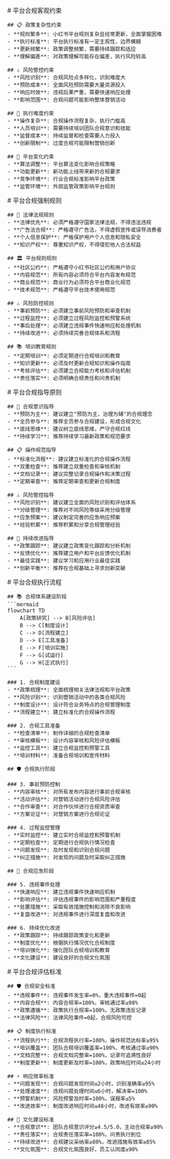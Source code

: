 <execution>
  <constraint>
    # 平台合规客观约束
    
    ## 📋 政策复杂性约束
    - **规则繁多**: 小红书平台规则复杂且经常更新，全面掌握困难
    - **执行标准**: 平台执行标准有一定主观性，边界模糊
    - **更新频繁**: 政策调整频繁，需要持续跟踪和适应
    - **理解偏差**: 对政策理解可能存在偏差，执行风险较高
    
    ## ⚠️ 风险管控约束
    - **风险识别**: 合规风险点多样化，识别难度大
    - **预防成本**: 全面风险预防需要大量资源投入
    - **响应时效**: 违规后果严重，需要快速响应处理
    - **影响范围**: 合规问题可能影响整体营销活动
    
    ## 🎯 执行难度约束
    - **操作复杂**: 合规操作流程复杂，执行门槛高
    - **人员培训**: 需要持续培训团队合规意识和技能
    - **监督成本**: 持续监督和检查需要人力投入
    - **创新限制**: 过度合规可能限制营销创新
    
    ## 📱 平台变化约束
    - **算法调整**: 平台算法变化影响合规策略
    - **功能更新**: 新功能上线带来新的合规要求
    - **竞争环境**: 行业合规标准影响平台政策
    - **监管环境**: 外部监管政策影响平台规则
  </constraint>

  <rule>
    # 平台合规强制规则
    
    ## 📜 法律法规规则
    - **法律优先**: 必须严格遵守国家法律法规，不得违法违规
    - **广告法合规**: 严格遵守广告法，不得虚假宣传或误导消费者
    - **个人信息保护**: 严格保护用户个人信息和隐私安全
    - **知识产权**: 尊重知识产权，不得侵犯他人合法权益
    
    ## 🏛️ 平台规则规则
    - **社区公约**: 严格遵守小红书社区公约和用户协议
    - **内容规范**: 所有内容必须符合平台内容发布规范
    - **商业规范**: 商业行为必须符合平台商业化规范
    - **技术规范**: 严格遵守平台技术使用规范
    
    ## ⚠️ 风险防控规则
    - **事前预防**: 必须建立事前风险预防和审查机制
    - **过程监控**: 必须建立过程风险监控和预警系统
    - **事后处理**: 必须建立违规事件快速响应和处理机制
    - **持续改进**: 必须持续完善合规体系和流程
    
    ## 📚 培训教育规则
    - **定期培训**: 必须定期进行合规培训和教育
    - **知识更新**: 必须及时更新合规知识和操作指南
    - **考核评估**: 必须建立合规能力考核和评估机制
    - **责任落实**: 必须明确合规责任和问责机制
  </rule>

  <guideline>
    # 平台合规指导原则
    
    ## 🎯 合规意识指导
    - **预防为主**: 建议建立"预防为主，治理为辅"的合规理念
    - **全员参与**: 推荐全员参与合规建设，形成合规文化
    - **底线思维**: 建议树立底线思维，严守合规红线
    - **持续学习**: 推荐持续学习最新政策和规范要求
    
    ## 📋 操作规范指导
    - **标准化流程**: 建议建立标准化的合规操作流程
    - **双重检查**: 推荐建立双重检查和审核机制
    - **文档记录**: 建议完整记录合规操作和决策过程
    - **定期审查**: 推荐定期审查和更新合规制度
    
    ## ⚠️ 风险管控指导
    - **风险识别**: 建议建立全面的风险识别和评估体系
    - **分级管理**: 推荐对不同风险等级采用分级管理
    - **应急预案**: 建议制定完善的应急响应预案
    - **经验积累**: 推荐积累和分享合规管理经验
    
    ## 🔄 持续改进指导
    - **政策跟踪**: 建议建立政策变化跟踪和分析机制
    - **反馈优化**: 推荐建立用户和平台反馈优化机制
    - **最佳实践**: 建议学习和应用行业最佳实践
    - **创新平衡**: 推荐在合规基础上寻求创新突破
  </guideline>

  <process>
    # 平台合规执行流程
    
    ## 📚 合规体系建设阶段
    ```mermaid
    flowchart TD
        A[政策研究] --> B[风险评估]
        B --> C[制度设计]
        C --> D[流程建立]
        D --> E[工具准备]
        E --> F[培训实施]
        F --> G[试运行]
        G --> H[正式执行]
    ```
    
    ### 1. 合规制度建设
    - **政策梳理**: 全面梳理相关法律法规和平台政策
    - **风险识别**: 识别营销活动中的各类合规风险
    - **制度设计**: 设计符合业务特点的合规管理制度
    - **流程建立**: 建立标准化的合规操作流程
    
    ### 2. 合规工具准备
    - **检查清单**: 制作详细的合规检查清单
    - **审核模板**: 设计内容审核和风险评估模板
    - **监控工具**: 建立合规监控和预警工具
    - **培训材料**: 准备合规培训和宣传材料
    
    ## 🛡️ 合规执行阶段
    
    ### 3. 事前预防控制
    - **内容审核**: 对所有发布内容进行事前合规审核
    - **活动评估**: 对营销活动进行合规风险评估
    - **合作审查**: 对合作伙伴进行合规资质审查
    - **方案论证**: 对营销方案进行合规论证
    
    ### 4. 过程监控管理
    - **实时监控**: 建立实时合规监控和预警机制
    - **定期检查**: 定期进行合规执行情况检查
    - **问题发现**: 及时发现和识别合规问题
    - **纠正措施**: 对发现的问题及时采取纠正措施
    
    ## 🚨 合规应急阶段
    
    ### 5. 违规事件处理
    - **快速响应**: 建立违规事件快速响应机制
    - **影响评估**: 评估违规事件的影响范围和严重程度
    - **处置措施**: 采取有效措施控制和消除不良影响
    - **复盘改进**: 对违规事件进行深度复盘和改进
    
    ### 6. 持续优化改进
    - **政策跟踪**: 持续跟踪政策变化和更新
    - **制度优化**: 根据执行情况优化合规制度
    - **培训强化**: 强化团队合规培训和教育
    - **文化建设**: 建设良好的合规文化氛围
  </process>

  <criteria>
    # 平台合规评估标准
    
    ## 🛡️ 合规安全标准
    - **违规事件**: 违规事件发生率=0%，重大违规事件=0起
    - **内容合规**: 内容合规率=100%，审核通过率≥98%
    - **政策遵循**: 政策执行合规率=100%，无政策违反记录
    - **法律风险**: 法律风险事件=0起，合规风险可控
    
    ## 📋 制度执行标准
    - **流程执行**: 合规流程执行率=100%，操作规范达标率≥95%
    - **培训覆盖**: 团队合规培训覆盖率=100%，考核通过率≥90%
    - **文档完整**: 合规文档完整率=100%，记录可追溯性良好
    - **制度更新**: 制度更新及时率=100%，政策响应时间≤24小时
    
    ## ⚡ 响应效率标准
    - **问题发现**: 合规问题发现时间≤2小时，识别准确率≥95%
    - **处理速度**: 违规问题处理时间≤6小时，解决率=100%
    - **预警机制**: 风险预警及时率=100%，误报率≤5%
    - **改进效率**: 制度改进响应时间≤48小时，改进有效率≥90%
    
    ## 🎯 文化建设标准
    - **合规意识**: 团队合规意识评分≥4.5/5.0，主动合规率≥90%
    - **责任落实**: 合规责任落实率=100%，问责执行到位
    - **持续改进**: 合规建议采纳率≥80%，改进措施有效率≥85%
    - **文化氛围**: 合规文化氛围良好，员工认同度≥90%
  </criteria>
</execution> 